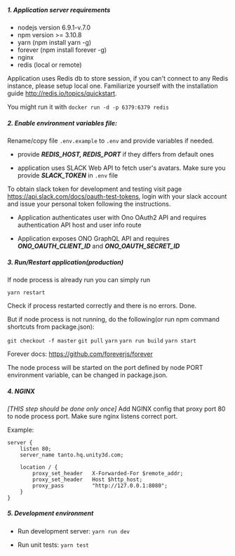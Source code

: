 

##### 1. Application server requirements

- nodejs version 6.9.1-v.7.0
- npm version >= 3.10.8
- yarn (npm install yarn -g)
- forever (npm install forever -g)
- nginx
- redis (local or remote)

Application uses Redis db to store session, if you can't connect to any Redis instance, please setup local one. Familiarize yourself with the installation guide http://redis.io/topics/quickstart.

You might run it with `docker run -d -p 6379:6379 redis `

##### 2. Enable environment variables file:
Rename/copy file  `.env.example` to `.env` and provide variables if needed.

- provide ***REDIS_HOST, REDIS_PORT*** if they differs from default ones

- application uses SLACK Web API to fetch user's avatars. Make sure you provide ***SLACK_TOKEN*** in `.env` file

To obtain slack token for development and testing visit page https://api.slack.com/docs/oauth-test-tokens, login with your slack account and issue your personal token following the instructions.

- Application authenticates user with Ono OAuth2 API and requires authentication API host and user info route

- Application exposes ONO GraphQL API and requires ***ONO_OAUTH_CLIENT_ID*** and ***ONO_OAUTH_SECRET_ID***


##### 3. Run/Restart application(production)

If node process is already run you can simply run

`yarn restart`

Check if process restarted correctly and there is no errors. Done.

But if node process is not running, do the following(or run npm command shortcuts from package.json):

`git checkout -f master`
`git pull`
`yarn`
`yarn run build`
`yarn start`

Forever docs:
https://github.com/foreverjs/forever

The node process will be started on the port defined by node PORT environment variable, can be changed in package.json.


##### 4. NGINX

*[THIS step should be done only once]* Add NGINX config that proxy port 80 to node process port. Make sure nginx listens correct port.

Example:

```
server {
    listen 80;
    server_name tanto.hq.unity3d.com;

    location / {
        proxy_set_header   X-Forwarded-For $remote_addr;
        proxy_set_header   Host $http_host;
        proxy_pass         "http://127.0.0.1:8080";
    }
}
```

##### 5. Development environment

- Run development server:
`yarn run dev`

 - Run unit tests:
`yarn test`
